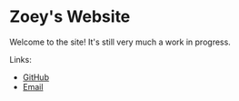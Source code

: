 # Zoey's Website

Welcome to the site! It's still very much a work in progress.

Links:

- [GitHub](https://github.com/Zoeycode)
- [Email](mailto:z@zoey.dev)
